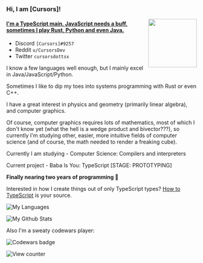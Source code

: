 ### Hi, I am \[Cursors\]!
<img align="right" width="128" height="128" src="invertme.png" />

#### [I'm a TypeScript main, JavaScript needs a buff, sometimes I play Rust, Python and even Java.](https://cursorsdottsx.github.io/)

- Discord `[Cursors]#9257`
- Reddit `u/CursorsDev`
- Twitter `cursorsdottsx`

I know a few languages well enough, but I mainly excel in Java/JavaScript/Python.

Sometimes I like to dip my toes into systems programming with Rust or even C++.

I have a great interest in physics and geometry (primarily linear algebra), and computer graphics.

Of course, computer graphics requires lots of mathematics, most of which I don't know yet (what the hell is a wedge product and bivector???),
so currently I'm studying other, easier, more intuitive fields of computer science (and of course, the math needed to render a freaking cube).

Currently I am studying - Computer Science: Compilers and interpreters

Current project - Baba Is You: TypeScript [STAGE: PROTOTYPING]

**Finally nearing two years of programming :tada:**

Interested in how I create things out of only TypeScript types? [How to TypeScript](https://cursorsdottsx.github.io/how-to-typescript) is your source.

![My Languages](https://github-readme-stats.vercel.app/api/top-langs/?username=cursorsdottsx&layout=compact&theme=dark&count_private=true)

![My Github Stats](https://github-readme-stats.vercel.app/api?username=cursorsdottsx&count_private=true&show_icons=true&theme=dark)

Also I'm a sweaty codewars player:

![Codewars badge](https://www.codewars.com/users/cursorsdottsx/badges/large)

![View counter](https://komarev.com/ghpvc/?username=cursorsdottsx&color=00DDDB)
